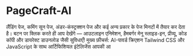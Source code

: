 # PageCraft-AI
 लैंडिंग पेज, कमिंग सून पेज, अंडर-कंस्ट्रक्शन पेज और कई अन्य प्रकार के पेज मिनटों में तैयार कर देता है। बटन पर क्लिक करते ही आप देखेंगे — आउटलाइन एनिमेशन, हैमबर्गर मेनू स्लाइड-इन, प्रीव्यू, कोड कॉपी और डायरेक्ट डाउनलोड जैसी सुविधाएँ!  मुख्य फ़ीचर्स:  AI-पावर्ड क्रिएशन Tailwind CSS और JavaScript के साथ आर्टिफिशियल इंटेलिजेंस आपकी आ
